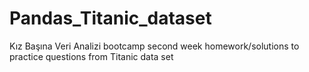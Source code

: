 # Pandas_Titanic_dataset
Kız Başına Veri Analizi bootcamp second week homework/solutions to practice questions from Titanic data set
